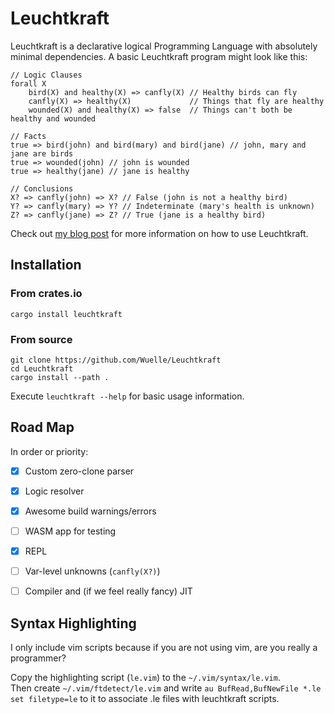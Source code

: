 # Leuchtkraft
Leuchtkraft is a declarative logical Programming Language with absolutely minimal
dependencies.
A basic Leuchtkraft program might look like this:
```
// Logic Clauses
forall X
    bird(X) and healthy(X) => canfly(X) // Healthy birds can fly
    canfly(X) => healthy(X)             // Things that fly are healthy
    wounded(X) and healthy(X) => false  // Things can't both be healthy and wounded

// Facts
true => bird(john) and bird(mary) and bird(jane) // john, mary and jane are birds
true => wounded(john) // john is wounded
true => healthy(jane) // jane is healthy

// Conclusions
X? => canfly(john) => X? // False (john is not a healthy bird)
Y? => canfly(mary) => Y? // Indeterminate (mary's health is unknown)
Z? => canfly(jane) => Z? // True (jane is a healthy bird)
```

Check out [my blog post](https://web.archive.org/web/20220703170101/https://wuelle.dev/blog/posts/leuchtkraft/) for more
information on how to use Leuchtkraft.

## Installation
### From crates.io
```
cargo install leuchtkraft
```
### From source
```
git clone https://github.com/Wuelle/Leuchtkraft
cd Leuchtkraft
cargo install --path .
```

Execute `leuchtkraft --help` for basic usage information.

## Road Map
In order or priority: 
- [x] Custom zero-clone parser
- [x] Logic resolver
- [x] Awesome build warnings/errors
- [ ] WASM app for testing
- [x] REPL
- [ ] Var-level unknowns (`canfly(X?)`)
- [ ] Compiler and (if we feel really fancy) JIT


## Syntax Highlighting
I only include vim scripts because if you are not using vim, are you really a programmer?

Copy the highlighting script (`le.vim`) to the `~/.vim/syntax/le.vim`.</br>
Then create `~/.vim/ftdetect/le.vim` and write 
`au BufRead,BufNewFile *.le set filetype=le` to it to associate .le files 
with leuchtkraft scripts.
